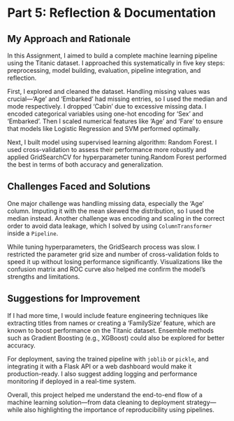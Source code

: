 # Part 5: Reflection & Documentation

## My Approach and Rationale

In this Assignment, I aimed to build a complete machine learning pipeline using the Titanic dataset. I approached this systematically in five key steps: preprocessing, model building, evaluation, pipeline integration, and reflection.

First, I explored and cleaned the dataset. Handling missing values was crucial—‘Age’ and ‘Embarked’ had missing entries, so I used the median and mode respectively. I dropped ‘Cabin’ due to excessive missing data. I encoded categorical variables using one-hot encoding for ‘Sex’ and ‘Embarked’. Then I scaled numerical features like ‘Age’ and ‘Fare’ to ensure that models like Logistic Regression and SVM performed optimally.

Next, I built model using supervised learning algorithm: Random Forest. I used cross-validation to assess their performance more robustly and applied GridSearchCV for hyperparameter tuning.Random Forest performed the best in terms of both accuracy and generalization.

## Challenges Faced and Solutions

One major challenge was handling missing data, especially the ‘Age’ column. Imputing it with the mean skewed the distribution, so I used the median instead. Another challenge was encoding and scaling in the correct order to avoid data leakage, which I solved by using `ColumnTransformer` inside a `Pipeline`.

While tuning hyperparameters, the GridSearch process was slow. I restricted the parameter grid size and number of cross-validation folds to speed it up without losing performance significantly. Visualizations like the confusion matrix and ROC curve also helped me confirm the model’s strengths and limitations.

## Suggestions for Improvement

If I had more time, I would include feature engineering techniques like extracting titles from names or creating a ‘FamilySize’ feature, which are known to boost performance on the Titanic dataset. Ensemble methods such as Gradient Boosting (e.g., XGBoost) could also be explored for better accuracy.

For deployment, saving the trained pipeline with `joblib` or `pickle`, and integrating it with a Flask API or a web dashboard would make it production-ready. I also suggest adding logging and performance monitoring if deployed in a real-time system.

Overall, this project helped me understand the end-to-end flow of a machine learning solution—from data cleaning to deployment strategy—while also highlighting the importance of reproducibility using pipelines.
